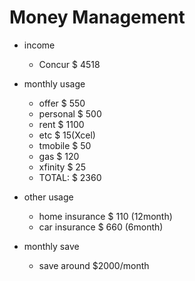 # Money Management
* income
  * Concur  $ 4518

* monthly usage
  * offer     $ 550
  * personal  $ 500
  * rent      $ 1100
  * etc       $ 15(Xcel)
  * tmobile   $ 50
  * gas       $ 120
  * xfinity   $ 25
  * TOTAL:    $ 2360
  
* other usage
  * home insurance $ 110 (12month)
  * car insurance $ 660 (6month)

* monthly save
  * save around $2000/month
